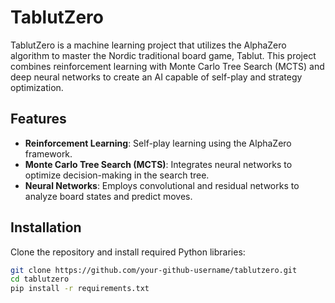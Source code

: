 # TablutZero

TablutZero is a machine learning project that utilizes the AlphaZero algorithm to master the Nordic traditional board game, Tablut. This project combines reinforcement learning with Monte Carlo Tree Search (MCTS) and deep neural networks to create an AI capable of self-play and strategy optimization.

## Features

- **Reinforcement Learning**: Self-play learning using the AlphaZero framework.
- **Monte Carlo Tree Search (MCTS)**: Integrates neural networks to optimize decision-making in the search tree.
- **Neural Networks**: Employs convolutional and residual networks to analyze board states and predict moves.

## Installation

Clone the repository and install required Python libraries:

```bash
git clone https://github.com/your-github-username/tablutzero.git
cd tablutzero
pip install -r requirements.txt
